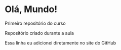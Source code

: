 # Olá, Mundo!
 Primeiro repositório do curso

Repositório criado durante a aula

Essa linha eu adicionei diretamente no site do GitHub
